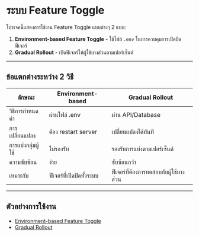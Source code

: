 # ระบบ Feature Toggle

โปรเจคนี้แสดงการใช้งาน Feature Toggle แบบต่างๆ 2 แบบ:
1. **Environment-based Feature Toggle** - ใช้ไฟล์ `.env` ในการควบคุมการเปิดปิดฟีเจอร์
2. **Gradual Rollout** - เปิดฟีเจอร์ให้ผู้ใช้บางส่วนตามเปอร์เซ็นต์

---

## ข้อแตกต่างระหว่าง 2 วิธี

| ลักษณะ | Environment-based | Gradual Rollout |
|--------|-------------------|-----------------|
| วิธีการกำหนดค่า | ผ่านไฟล์ .env | ผ่าน API/Database |
| การเปลี่ยนแปลง | ต้อง restart server | เปลี่ยนแปลงได้ทันที |
| การแบ่งกลุ่มผู้ใช้ | ไม่รองรับ | รองรับการแบ่งตามเปอร์เซ็นต์ |
| ความซับซ้อน | ง่าย | ซับซ้อนกว่า |
| เหมาะกับ | ฟีเจอร์ที่เปิดปิดทั้งระบบ | ฟีเจอร์ที่ต้องการทดสอบกับผู้ใช้บางส่วน |

---

## ตัวอย่างการใช้งาน

- [Environment-based Feature Toggle](feature-toggle-env-example)
- [Gradual Rollout](feature-toggle-gradual-rollout)
